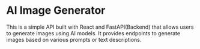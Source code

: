 # AI Image Generator

This is a simple API built with React and FastAPI(Backend) that allows users to generate images using AI models. It provides endpoints to generate images based on various prompts or text descriptions.
